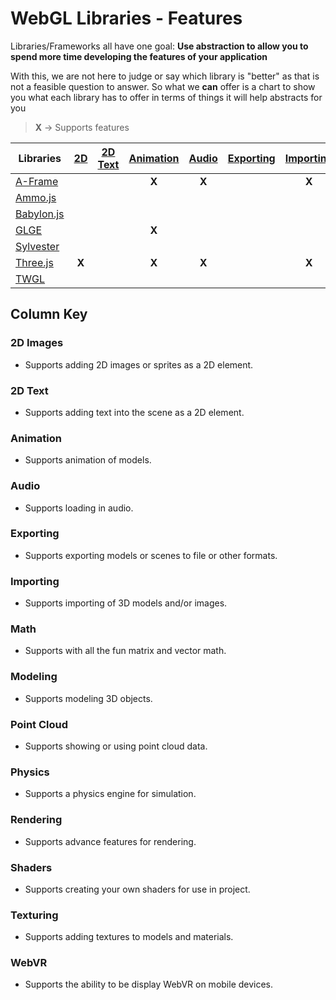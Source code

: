 # WebGL Libraries - Features

Libraries/Frameworks all have one goal: **Use abstraction to allow you to spend more time developing the features of your application**

With this, we are not here to judge or say which library is "better" as that is not a feasible question to answer. So what we **can** offer is a chart to show you what each library has to offer in terms of things it will help abstracts for you

> **X** -> Supports features

| Libraries                                                               |[2D](#2d-images)|[2D Text](#2d-text)|[Animation](#animation)|[Audio](#audio)|[Exporting](#exporting)|[Importing](#importing)|[Math](#math)|[Modeling](#modeling)|[Point Cloud](#point-cloud)|[Physics](#physics)|[Rendering](#rendering)|[Shaders](#shaders)|[Texturing](#texturing)|[WebVR](#webvr)|
|-------------------------------------------------------------------------|:--------------:|:-----------------:|:---------------------:|:-------------:|:---------------------:|:---------------------:|:-----------:|:-------------------:|:-------------------------:|:-----------------:|:---------------------:|:-----------------:|:---------------------:|:-------------:|
|[A-Frame](https://aframe.io/)                                            |                |                   |**X**                  |**X**          |                       |**X**                  |             |                     |                           |                   |                       |                   |                       |**X**          |
|[Ammo.js](https://github.com/kripken/ammo.js/)                           |                |                   |                       |               |                       |                       |             |                     |                           |**X**              |                       |                   |                       |               |
|[Babylon.js](https://www.babylonjs.com/)                                  |                |                   |                       |               |                       |                       |             |                     |                           |                   |                       |                   |                       |               |
|[GLGE](http://www.glge.org/)                                             |                |                   |**X**                  |               |                       |                       |             |                     |                           |**X**              |**X**                  |                   |**X**                  |               |
|[Sylvester](http://sylvester.jcoglan.com/)                               |                |                   |                       |               |                       |                       |**X**        |                     |                           |                   |                       |                   |                       |               |
|[Three.js](https://threejs.org/)                                         |**X**           |                   |**X**                  |**X**          |                       |**X**                  |             |**X**                |                           |                   |**X**                  |**X**              |**X**                  |               |
|[TWGL](http://twgljs.org/)                                               |                |                   |                       |               |                       |                       |**X**        |                     |                           |                   |                       |                   |                       |               |

## Column Key

### 2D Images
  - Supports adding 2D images or sprites as a 2D element.

### 2D Text
  - Supports adding text into the scene as a 2D element.

### Animation
  - Supports animation of models.

### Audio
  - Supports loading in audio.

### Exporting
  - Supports exporting models or scenes to file or other formats.

### Importing
  - Supports importing of 3D models and/or images.

### Math
  - Supports with all the fun matrix and vector math.

### Modeling
  - Supports modeling 3D objects.

### Point Cloud
  - Supports showing or using point cloud data.

### Physics
  - Supports a physics engine for simulation.

### Rendering
  - Supports advance features for rendering.

### Shaders
  - Supports creating your own shaders for use in project.

### Texturing
  - Supports adding textures to models and materials.

### WebVR
  - Supports the ability to be display WebVR on mobile devices.